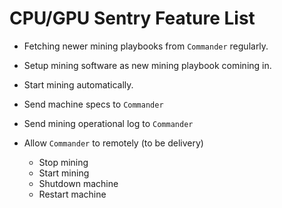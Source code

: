 # CPU/GPU Sentry Feature List

- Fetching newer mining playbooks from `Commander` regularly.
- Setup mining software as new mining playbook comining in.
- Start mining automatically.
- Send machine specs to `Commander`
- Send mining operational log to `Commander`

- Allow `Commander` to remotely (to be delivery)
    - Stop mining
    - Start mining
    - Shutdown machine
    - Restart machine
